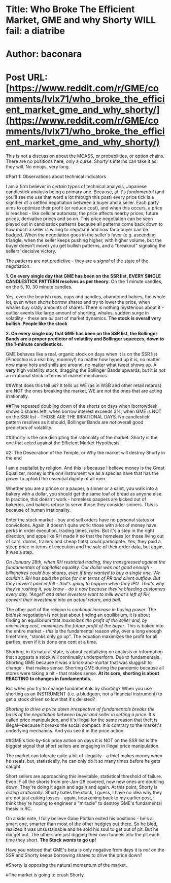 # Title: Who Broke The Efficient Market, GME and why Shorty WILL fail: a diatribe
# Author: baconara
# Post URL: [https://www.reddit.com/r/GME/comments/lvlx71/who_broke_the_efficient_market_gme_and_why_shorty/](https://www.reddit.com/r/GME/comments/lvlx71/who_broke_the_efficient_market_gme_and_why_shorty/)


This is not a discussion about the MOASS, or probabilities, or option chains. There are no positions here, only a curse. Shorty's interns can take it as they will.
No emojis, very long.

#Part 1: Observations about technical indicators

I am a firm believer in *certain types* of technical analysis, Japanese candlestick analysis being a primary one. Because, at it's *fundamental* (and you'll see me use that word a lot through this post) every price tick is a signifier of a settled negotiation between a buyer and a seller. Each party aims to optimize their profit (or reduce cost), and when this occurs, a price is reached - like cellular automata, the price affects nearby prices, future prices, derivative prices and so on. This price negotiation can be seen played out in candlestick patterns because all patterns come back down to how much a seller is willing to negotiate and how far a buyer can be budged. When the negotiation goes in the seller's favor (e.g. ascending triangle, when the seller keeps pushing higher, with higher volume, but the buyer doesn't move) you get bullish patterns, and a "breakout" signaling the sellers' decisive victory.

The patterns are not predictive - they are a *signal* of the state of the negotiation.

**1. On every single day that GME has been on the SSR list, EVERY SINGLE CANDLESTICK PATTERN resolves as per theory.** On the 1 minute candles, on the 5, 10, 30 minute candles.

Yes, even the bearish runs, cups and handles, abandoned babies, the whole lot, even when shorts borrow shares and try to lower the price, when whales buy crazy amounts of shares. There is nothing mysterious about it - outlier events like large amount of shorting, whales, sudden surge in volatility - these are *all* part of market dynamics. **The stock is overall very bullish. People like the stock**

**2. On every single day that GME has been on the SSR list, the Bollinger Bands are a proper predictor of volatility and Bollinger squeezes, down to the 1-minute candlesticks.**

GME behaves like a real, organic stock on days when it is on the SSR list (Pinocchio is a real boy, mommy!) no matter how hyped up it is, no matter now many bots and shills are around, no matter what tweet shows up. A **very** high volatility stock, dragging the Bollinger Bands upwards, but it is *not* an irrational stock in terms of market mechanics.

##What does this tell us? It tells us WE (as in WSB and other retail retards) are NOT the ones breaking the market, WE are not the ones that are acting irrationally.

##The repeated doubling down of the shorts on days when iborrowdesk shows 0 shares left, when borrow interest exceeds 3%, when GME is NOT on the SSR list - THOSE ARE THE IRRATIONAL DAYS. No candlestick pattern resolves as it should, Bollinger Bands are *not* overall good predictors of volatility.

##Shorty is the one disrupting the rationality of the market. Shorty is the one that acted against the Efficient Market Hypothesis.

#2: The Desecration of the Temple, or Why the market will destroy Shorty in the end
 
I am a capitalist by religion. And this is because I believe money is the Great Equalizer, money is the *one* instrument we as a species have that has the power to uphold the essential dignity of all men. 

Whether you are a prince or a pauper, a sinner or a saint, you walk into a bakery with a dollar, you should get the same loaf of bread as anyone else. In practice, this doesn't work - homeless paupers are kicked out of bakeries, and bakers refuse to serve those they consider sinners. This is because of human irrationality. 

Enter the stock market - buy and sell orders have no personal status or convictions. Again, it doesn't quite work: those with a lot of money have perks in order execution, trading times, rules. But it's a step in the right direction, and apps like RH made it so that the homeless (or those living out of cars, dorms, trailers and cheap flats) *could* participate. Yes, they paid a steep price in terms of execution and the sale of their order data, but again, it was a step.

*On January 28th, when RH restricted trading, they transgressed against the fundamentals of capitalist equality. Our dollar was not good enough - billionaires could buy shares, even if they wanted to buy a single one. We couldn't. RH has paid the price for it in terms of PR and client outflow. But they haven't paid in full - that's going to happen when they IPO. That's why they're rushing it, you know - do it *now* because they're bleeding customers every day. "Angel" and other investors want to milk what's left of RH, convert their investment into an actual return, and bail.*

The other part of the religion is *continual increase in buying power*. The bid/ask negotiation is not just about finding an equilibrium, it is about finding an equilibrium that *maximizes the profit of the seller and, by minimizing cost, maximizes the future profit of the buyer*. This is baked into the entire market - *this* is the fundamental reason why, over a long enough timeframe, "stonks only go up". The equation maximizes the profit for all parties, even if it is done one cent at a time. 

Shorting, in its natural state, is about capitalizing on analysis or information that suggests a stock will continually underperform. Due to fundamentals. Shorting GME because it was a brick-and-mortar that was sluggish to change - that makes sense. Shorting GME during the pandemic because all stores were taking a hit - that makes sense. **At its core, shorting is about REACTING to changes in fundamentals**. 

But when you try to change fundamentals by shorting? When you use shorting as an INSTRUMENT (i.e. a bludgeon, not a financial instrument) to get a stock driven so low that it's delisted? 

*Shorting to drive a price down irrespective of fundamentals breaks the basis of the negotiation between buyer and seller in setting a price*.  It's called price manipulation, and it's illegal for the same reason that theft is illegal--because it breaks the social compact. It is contrary to the market's underlying mechanics. And you see it in the price action. 

##GME's tick-by-tick price action on days it is NOT on the SSR list is the biggest signal that short sellers are engaging in illegal price manipulation.

The market can tolerate quite a bit of illegality - a thief makes money when he steals, but, statistically, he can only do it so many times before he gets caught. 

Short sellers are approaching this inevitable, statistical threshold of failure. Even IF all the shorts from pre-Jan-28 covered, now new ones are doubling down. They're doing it again and again and again. At this point, Shorty is *acting irrationally*. Shorty hates the stock, I guess, I have no idea why they are not just cutting losses - again, hearkening back to my earlier post, I think they're hoping to engineer a "miracle" to destroy GME's fundamental thesis in RC. 

On a side note, I fully believe Gabe Plotkin exited his positions - he's a smart one, smarter than most of the other hedgies out there. So he bled, realized it was unsustainable and he sold his soul to get out of pit. But he did get out. The others are just digging their own tunnels into the pit each time they short. **The Stock *wants* to go up!** 

Have you noticed that GME's beta is only negative from days it is *not* on the SSR and Shorty keeps borrowing shares to drive the price down?

#Shorty is opposing the natural momentum of the market.

#The market is going to crush Shorty.
